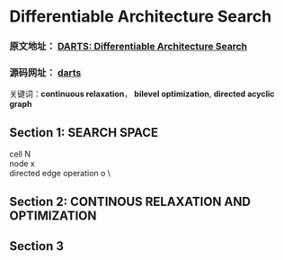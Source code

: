 # Differentiable Architecture Search

### 原文地址： [DARTS: Differentiable Architecture Search](https://arxiv.org/pdf/1806.09055.pdf)

### 源码网址： [darts](https://github.com/quark0/darts)


关键词：**continuous relaxation**， **bilevel optimization**, **directed acyclic graph**


## Section 1: SEARCH SPACE
cell N \
node x \
directed edge operation o \

## Section 2: CONTINOUS RELAXATION AND OPTIMIZATION

## Section 3
